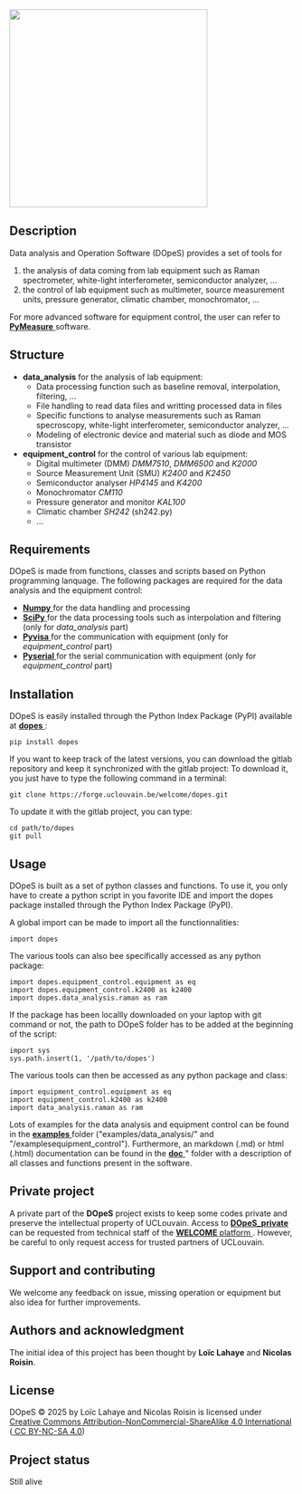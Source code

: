   <img src="https://forge.uclouvain.be/welcome/dopes/-/raw/main/logo.png" width="350">

## Description
Data analysis and Operation Software (DOpeS) provides a set of tools for 
1. the analysis of data coming from lab equipment such as Raman spectrometer, white-light interferometer, semiconductor analyzer, ...
2. the control of lab equipment such as multimeter, source measurement units, pressure generator, climatic chamber, monochromator, ...

For more advanced software for equipment control, the user can refer to <a href=https://pymeasure.readthedocs.io/> **PyMeasure** </a> software.

## Structure
- **data_analysis** for the analysis of lab equipment:
    - Data processing function such as baseline removal, interpolation, filtering, ...
    - File handling to read data files and writting processed data in files
    - Specific functions to analyse measurements such as Raman specroscopy, white-light interferometer, semiconductor analyzer, ...
    - Modeling of electronic device and material such as diode and MOS transistor
- **equipment_control** for the control of various lab equipment:
    - Digital multimeter (DMM) *DMM7510*, *DMM6500* and *K2000*
    - Source Measurement Unit (SMU) *K2400* and *K2450* 
    - Semiconductor analyser *HP4145* and *K4200*
    - Monochromator *CM110*
    - Pressure generator and monitor *KAL100* 
    - Climatic chamber *SH242* (sh242.py)
    - ...

## Requirements
DOpeS is made from functions, classes and scripts based on Python programming lanquage. The following packages are required for the data analysis and the equipment control:
- <a href=https://pypi.org/project/numpy/> **Numpy** </a> for the data handling and processing
- <a href=https://pypi.org/project/scipy/> **SciPy** </a> for the data processing tools such as interpolation and filtering (only for *data_analysis* part)
- <a href=https://pypi.org/project/PyVISA/> **Pyvisa** </a> for the communication with equipment (only for *equipment_control* part)
- <a href=https://pypi.org/project/pyserial/> **Pyserial** </a> for the serial communication with equipment (only for *equipment_control* part)


## Installation
DOpeS is easily installed through the Python Index Package (PyPI) available at <a href=https://pypi.org/project/dopes/> **dopes** </a>:
```
pip install dopes
```

If you want to keep track of the latest versions, you can download the gitlab repository and keep it synchronized with the gitlab project:
To download it, you just have to type the following command in a terminal:
```
git clone https://forge.uclouvain.be/welcome/dopes.git
```

To update it with the gitlab project, you can type:
```
cd path/to/dopes
git pull
```

## Usage
DOpeS is built as a set of python classes and functions.
To use it, you only have to create a python script in you favorite IDE and import the dopes package installed through the Python Index Package (PyPI).

A global import can be made to import all the functionnalities:
```
import dopes
```

The various tools can also bee specifically accessed as any python package:
```
import dopes.equipment_control.equipment as eq
import dopes.equipment_control.k2400 as k2400
import dopes.data_analysis.raman as ram
```

If the package has been locallly downloaded on your laptop with git command or not, the path to DOpeS folder has to be added at the beginning of the script:
```
import sys
sys.path.insert(1, '/path/to/dopes')
```
The various tools can then be accessed as any python package and class:
```
import equipment_control.equipment as eq
import equipment_control.k2400 as k2400
import data_analysis.raman as ram
```

Lots of examples for the data analysis and equipment control can be found in the <a href=https://forge.uclouvain.be/welcome/dopes/-/tree/main/examples> **examples** </a>  folder ("examples/data_analysis/" and "/examplesequipment_control").
Furthermore, an markdown (.md) or html (.html) documentation can be found in the <a href=https://forge.uclouvain.be/welcome/dopes/-/tree/main/doc> **doc** </a>" folder with a description of all classes and functions present in the software.

## Private project
A private part of the **DOpeS** project exists to keep some codes private and preserve the intellectual property of UCLouvain.
Access to <a href=https://forge.uclouvain.be/welcome/dopes_private/> **DOpeS_private** </a> can be requested from technical staff of the <a href=https://app.uclouvain.be/PTech/Home/WELCOME> **WELCOME** platform </a>.
However, be careful to only request access for trusted partners of UCLouvain.


## Support and contributing
We welcome any feedback on issue, missing operation or equipment but also idea for further improvements.

## Authors and acknowledgment
The initial idea of this project has been thought by **Loïc Lahaye** and **Nicolas Roisin**.

## License
 DOpeS © 2025 by Loïc Lahaye and Nicolas Roisin is licensed under <a href=https://creativecommons.org/licenses/by-nc-sa/4.0/> Creative Commons Attribution-NonCommercial-ShareAlike 4.0 International </a> (<a href=https://creativecommons.org/licenses/by-nc-sa/4.0/> CC BY-NC-SA 4.0</a>) 
## Project status
Still alive